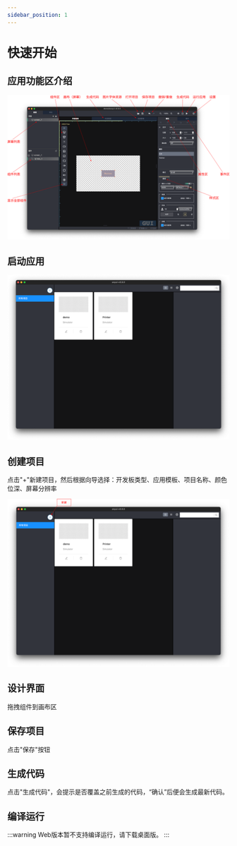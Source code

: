 ```yaml
---
sidebar_position: 1
---
```



# 快速开始

## **应用功能区介绍**

![Add new](/img/anyui-layout.svg)

## **启动应用**

![Add new](/img/anyui-home.svg)

## **创建项目**

点击"+"新建项目，然后根据向导选择：开发板类型、应用模板、项目名称、颜色位深、屏幕分辨率

![Add new](/img/anyui-create-new.svg)

## **设计界面**

拖拽组件到画布区

## **保存项目**

点击"保存"按钮

## **生成代码**

点击"生成代码"，会提示是否覆盖之前生成的代码，“确认”后便会生成最新代码。

## **编译运行**

:::warning
Web版本暂不支持编译运行，请下载桌面版。
:::
